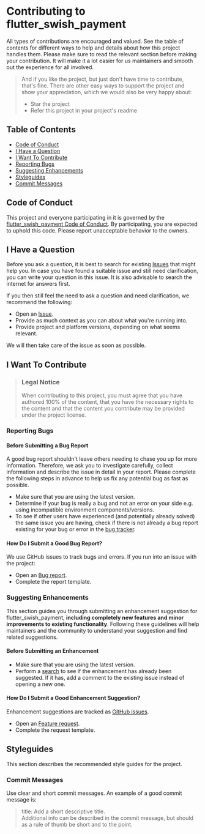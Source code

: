 <!-- omit in toc -->

# Contributing to flutter_swish_payment

All types of contributions are encouraged and valued. See the table of contents for different ways to help and details about how this project handles them. Please make sure to read the relevant section before making your contribution. It will make it a lot easier for us maintainers and smooth out the experience for all involved.

> And if you like the project, but just don't have time to contribute, that's fine. There are other easy ways to support the project and show your appreciation, which we would also be very happy about:
>
> - Star the project
> - Refer this project in your project's readme

<!-- omit in toc -->

## Table of Contents

- [Code of Conduct](#code-of-conduct)
- [I Have a Question](#i-have-a-question)
- [I Want To Contribute](#i-want-to-contribute)
- [Reporting Bugs](#reporting-bugs)
- [Suggesting Enhancements](#suggesting-enhancements)
- [Styleguides](#styleguides)
- [Commit Messages](#commit-messages)

## Code of Conduct

This project and everyone participating in it is governed by the
[flutter_swish_payment Code of Conduct](https://github.com/johanehinger/flutter_swish_payment/blob/master/CODE_OF_CONDUCT.md).
By participating, you are expected to uphold this code. Please report unacceptable behavior
to the owners.

## I Have a Question

Before you ask a question, it is best to search for existing [Issues](https://github.com/johanehinger/flutter_swish_payment/issues) that might help you. In case you have found a suitable issue and still need clarification, you can write your question in this issue. It is also advisable to search the internet for answers first.

If you then still feel the need to ask a question and need clarification, we recommend the following:

- Open an [Issue](https://github.com/johanehinger/flutter_swish_payment/issues/new/choose).
- Provide as much context as you can about what you're running into.
- Provide project and platform versions, depending on what seems relevant.

We will then take care of the issue as soon as possible.

<!--
You might want to create a separate issue tag for questions and include it in this description. People should then tag their issues accordingly.

Depending on how large the project is, you may want to outsource the questioning, e.g. to Stack Overflow or Gitter. You may add additional contact and information possibilities:
- IRC
- Slack
- Gitter
- Stack Overflow tag
- Blog
- FAQ
- Roadmap
- E-Mail List
- Forum
-->

## I Want To Contribute

> ### Legal Notice <!-- omit in toc -->
>
> When contributing to this project, you must agree that you have authored 100% of the content, that you have the necessary rights to the content and that the content you contribute may be provided under the project license.

### Reporting Bugs

<!-- omit in toc -->

#### Before Submitting a Bug Report

A good bug report shouldn't leave others needing to chase you up for more information. Therefore, we ask you to investigate carefully, collect information and describe the issue in detail in your report. Please complete the following steps in advance to help us fix any potential bug as fast as possible.

- Make sure that you are using the latest version.
- Determine if your bug is really a bug and not an error on your side e.g. using incompatible environment components/versions.
- To see if other users have experienced (and potentially already solved) the same issue you are having, check if there is not already a bug report existing for your bug or error in the [bug tracker](https://github.com/johanehinger/flutter_swish_payment/issues?q=label%3Abug).

<!-- omit in toc -->

#### How Do I Submit a Good Bug Report?

We use GitHub issues to track bugs and errors. If you run into an issue with the project:

- Open an [Bug report](https://github.com/johanehinger/flutter_swish_payment/issues/new/choose).
- Complete the report template.

### Suggesting Enhancements

This section guides you through submitting an enhancement suggestion for flutter_swish_payment, **including completely new features and minor improvements to existing functionality**. Following these guidelines will help maintainers and the community to understand your suggestion and find related suggestions.

<!-- omit in toc -->

#### Before Submitting an Enhancement

- Make sure that you are using the latest version.
- Perform a [search](https://github.com/johanehinger/flutter_swish_payment/issues) to see if the enhancement has already been suggested. If it has, add a comment to the existing issue instead of opening a new one.

<!-- omit in toc -->

#### How Do I Submit a Good Enhancement Suggestion?

Enhancement suggestions are tracked as [GitHub issues](https://github.com/johanehinger/flutter_swish_payment/issues).

- Open an [Feature request](https://github.com/johanehinger/flutter_swish_payment/issues/new/choose).
- Complete the request template.

## Styleguides

This section describes the recommended style guides for the project.

### Commit Messages

Use clear and short commit messages. An example of a good commit message is:

> title: Add a short descriptive title.  
> Additional info can be described in the commit message, but should as a rule of thumb be short and to the point.
